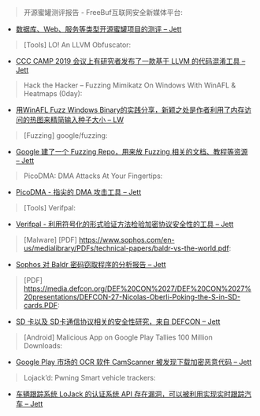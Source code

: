 > 开源蜜罐测评报告 - FreeBuf互联网安全新媒体平台: 


* [数据库、Web、服务等类型开源蜜罐项目的测评 – Jett](https://www.freebuf.com/articles/paper/207739.html)



> [Tools] LO! An LLVM Obfuscator: 


* [CCC CAMP 2019 会议上有研究者发布了一款基于 LLVM 的代码混淆工具 – Jett](https://media.ccc.de/v/Camp2019-10299-lo_an_llvm_obfuscator)



> Hack the Hacker – Fuzzing Mimikatz On Windows With WinAFL & Heatmaps (0day): 


* [用WinAFL Fuzz Windows Binary的实践分享，新颖之处是作者利用了内存访问的热图来精简输入种子大小 – LW](https://sec-consult.com/en/blog/2017/09/hack-the-hacker-fuzzing-mimikatz-on-windows-with-winafl-heatmaps-0day/)



> [Fuzzing] google/fuzzing: 


* [Google 建了一个 Fuzzing Repo，用来放 Fuzzing 相关的文档、教程等资源 – Jett](https://github.com/google/fuzzing)



> PicoDMA: DMA Attacks At Your Fingertips: 


* [PicoDMA - 指尖的 DMA 攻击工具 – Jett](https://speakerdeck.com/jsandin/picodma-dma-attacks-at-your-fingertips)



> [Tools] Verifpal: 


* [Verifpal - 利用符号化的形式验证方法检验加密协议安全性的工具 – Jett](https://verifpal.com/)



> [Malware] [PDF] https://www.sophos.com/en-us/medialibrary/PDFs/technical-papers/baldr-vs-the-world.pdf: 


* [Sophos 对 Baldr 密码窃取程序的分析报告 – Jett](https://www.sophos.com/en-us/medialibrary/PDFs/technical-papers/baldr-vs-the-world.pdf)



> [PDF] https://media.defcon.org/DEF%20CON%2027/DEF%20CON%2027%20presentations/DEFCON-27-Nicolas-Oberli-Poking-the-S-in-SD-cards.PDF: 

* [SD 卡以及 SD卡通信协议相关的安全性研究，来自 DEFCON – Jett](https://media.defcon.org/DEF%20CON%2027/DEF%20CON%2027%20presentations/DEFCON-27-Nicolas-Oberli-Poking-the-S-in-SD-cards.PDF)



> [Android] Malicious App on Google Play Tallies 100 Million Downloads: 


* [Google Play 市场的 OCR 软件 CamScanner 被发现下载加密恶意代码 – Jett](https://threatpost.com/malicious-app-tallies-100-million-downloads/147748/)



> Lojack’d: Pwning Smart vehicle trackers: 


* [车辆跟踪系统 LoJack 的认证系统 API 存在漏洞，可以被利用实现实时跟踪汽车 – Jett](https://www.pentestpartners.com/security-blog/lojackd-pwning-smart-vehicle-trackers/)